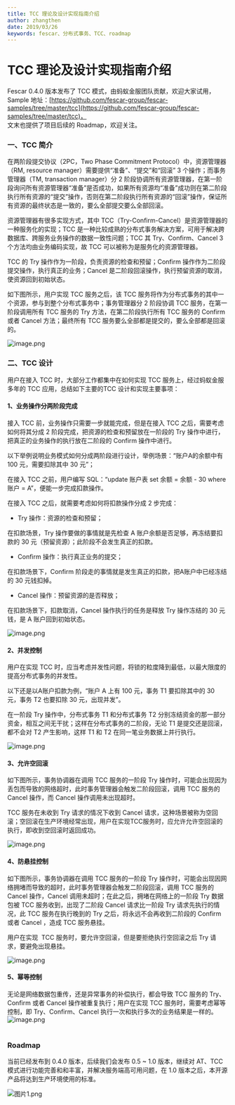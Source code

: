 ```yaml
---
title: TCC 理论及设计实现指南介绍
author: zhangthen
date: 2019/03/26
keywords: fescar、分布式事务、TCC、roadmap
---
```


# TCC 理论及设计实现指南介绍

Fescar 0.4.0 版本发布了 TCC 模式，由蚂蚁金服团队贡献，欢迎大家试用，<br />Sample 地址：[https://github.com/fescar-group/fescar-samples/tree/master/tcc](https://github.com/fescar-group/fescar-samples/tree/master/tcc)，<br />文末也提供了项目后续的 Roadmap，欢迎关注。

<a name="f1d2fc6a"></a>
### 一、TCC 简介

在两阶段提交协议（2PC，Two Phase Commitment Protocol）中，资源管理器（RM, resource manager）需要提供“准备”、“提交”和“回滚” 3 个操作；而事务管理器（TM, transaction manager）分 2 阶段协调所有资源管理器，在第一阶段询问所有资源管理器“准备”是否成功，如果所有资源均“准备”成功则在第二阶段执行所有资源的“提交”操作，否则在第二阶段执行所有资源的“回滚”操作，保证所有资源的最终状态是一致的，要么全部提交要么全部回滚。

资源管理器有很多实现方式，其中 TCC（Try-Confirm-Cancel）是资源管理器的一种服务化的实现；TCC 是一种比较成熟的分布式事务解决方案，可用于解决跨数据库、跨服务业务操作的数据一致性问题；TCC 其 Try、Confirm、Cancel 3 个方法均由业务编码实现，故 TCC 可以被称为是服务化的资源管理器。

TCC 的 Try 操作作为一阶段，负责资源的检查和预留；Confirm 操作作为二阶段提交操作，执行真正的业务；Cancel 是二阶段回滚操作，执行预留资源的取消，使资源回到初始状态。

如下图所示，用户实现 TCC 服务之后，该 TCC 服务将作为分布式事务的其中一个资源，参与到整个分布式事务中；事务管理器分 2 阶段协调 TCC 服务，在第一阶段调用所有 TCC 服务的 Try 方法，在第二阶段执行所有 TCC 服务的 Confirm 或者 Cancel 方法；最终所有 TCC 服务要么全部都是提交的，要么全部都是回滚的。

![image.png](/img/blog/tcc.png)

<a name="48153343"></a>
### 二、TCC 设计

用户在接入 TCC 时，大部分工作都集中在如何实现 TCC 服务上，经过蚂蚁金服多年的 TCC 应用，总结如下主要的TCC 设计和实现主要事项：

<a name="4226dc7c"></a>
#### 1、**业务操作分两阶段完成**

接入 TCC 前，业务操作只需要一步就能完成，但是在接入 TCC 之后，需要考虑如何将其分成 2 阶段完成，把资源的检查和预留放在一阶段的 Try 操作中进行，把真正的业务操作的执行放在二阶段的 Confirm 操作中进行。

以下举例说明业务模式如何分成两阶段进行设计，举例场景：“账户A的余额中有 100 元，需要扣除其中 30 元”；

在接入 TCC 之前，用户编写 SQL：“update 账户表 set 余额 = 余额 - 30 where 账户 = A”，便能一步完成扣款操作。

在接入 TCC 之后，就需要考虑如何将扣款操作分成 2 步完成：

* Try 操作：资源的检查和预留；

在扣款场景，Try 操作要做的事情就是先检查 A 账户余额是否足够，再冻结要扣款的 30 元（预留资源）；此阶段不会发生真正的扣款。

* Confirm 操作：执行真正业务的提交；

在扣款场景下，Confirm 阶段走的事情就是发生真正的扣款，把A账户中已经冻结的 30 元钱扣掉。

* Cancel 操作：预留资源的是否释放；

在扣款场景下，扣款取消，Cancel 操作执行的任务是释放 Try 操作冻结的 30 元钱，是 A 账户回到初始状态。

![image.png](/img/blog/tow_step.png)


<a name="bce861f1"></a>
#### 2、**并发控制**

用户在实现 TCC 时，应当考虑并发性问题，将锁的粒度降到最低，以最大限度的提高分布式事务的并发性。

以下还是以A账户扣款为例，“账户 A 上有 100 元，事务 T1 要扣除其中的 30 元，事务 T2 也要扣除 30 元，出现并发”。

在一阶段 Try 操作中，分布式事务 T1 和分布式事务 T2 分别冻结资金的那一部分资金，相互之间无干扰；这样在分布式事务的二阶段，无论 T1 是提交还是回滚，都不会对 T2 产生影响，这样 T1 和 T2 在同一笔业务数据上并行执行。

![image.png](/img/blog/conc.png) <br />

<a name="e945e352"></a>

#### 3、**允许空回滚**

如下图所示，事务协调器在调用 TCC 服务的一阶段 Try 操作时，可能会出现因为丢包而导致的网络超时，此时事务管理器会触发二阶段回滚，调用 TCC 服务的 Cancel 操作，而 Cancel 操作调用未出现超时。

TCC 服务在未收到 Try 请求的情况下收到 Cancel 请求，这种场景被称为空回滚；空回滚在生产环境经常出现，用户在实现TCC服务时，应允许允许空回滚的执行，即收到空回滚时返回成功。

![image.png](/img/blog/empty_rollback.png)

<a name="e02f3ee9"></a>
#### 4、防悬挂控制

如下图所示，事务协调器在调用 TCC 服务的一阶段 Try 操作时，可能会出现因网络拥堵而导致的超时，此时事务管理器会触发二阶段回滚，调用 TCC 服务的 Cancel 操作，Cancel 调用未超时；在此之后，拥堵在网络上的一阶段 Try 数据包被 TCC 服务收到，出现了二阶段 Cancel 请求比一阶段 Try 请求先执行的情况，此 TCC 服务在执行晚到的 Try 之后，将永远不会再收到二阶段的 Confirm 或者 Cancel ，造成 TCC 服务悬挂。

用户在实现  TCC 服务时，要允许空回滚，但是要拒绝执行空回滚之后 Try 请求，要避免出现悬挂。

![image.png](/img/blog/susp.png)


<a name="5322a3d5"></a>
#### 5、幂等控制

无论是网络数据包重传，还是异常事务的补偿执行，都会导致 TCC 服务的 Try、Confirm 或者 Cancel 操作被重复执行；用户在实现 TCC 服务时，需要考虑幂等控制，即 Try、Confirm、Cancel 执行一次和执行多次的业务结果是一样的。<br />![image.png](/img/blog/miden.png)<br /><br />

<a name="Roadmap"></a>
### Roadmap

当前已经发布到 0.4.0 版本，后续我们会发布 0.5 ~ 1.0 版本，继续对 AT、TCC 模式进行功能完善和和丰富，并解决服务端高可用问题，在 1.0 版本之后，本开源产品将达到生产环境使用的标准。


![图片1.png](/img/blog/roadmap.png)
